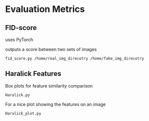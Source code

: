 # Evaluation Metrics


## FID-score

uses PyTorch

outputs a score between two sets of images

```
fid_score.py /home/real_img_direcotry /home/fake_img_direcotry
```

## Haralick Features

Box plots for feature similarity comparison 

```
Haralick.py 
```

For a nice plot showing the features on an image


```
Haralick_plot.py 
```
